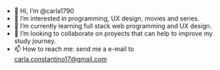 - 👋 Hi, I’m @carla1790
- 👀 I’m interested in programming, UX design, movies and series.
- 🌱 I’m currently learning full stack web programming and UX design.
- 💞️ I’m looking to collaborate on proyects that can help to improve my study journey.
- 📫 How to reach me: send me a e-mail to carla.constantino17@gmail.com

<!---
carla1790/carla1790 is a ✨ special ✨ repository because its `README.md` (this file) appears on your GitHub profile.
You can click the Preview link to take a look at your changes.
--->
